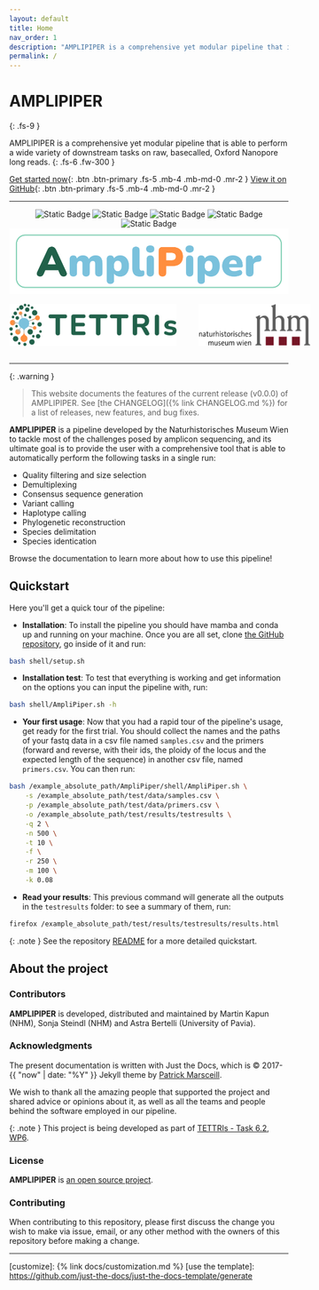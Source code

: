```yaml
---
layout: default
title: Home
nav_order: 1
description: "AMPLIPIPER is a comprehensive yet modular pipeline that is able to perform a wide variety of downstream tasks on raw, basecalled, Oxford Nanopore long reads."
permalink: /
---
```


# AMPLIPIPER
{: .fs-9 }

AMPLIPIPER is a comprehensive yet modular pipeline that is able to perform a wide variety of downstream tasks on raw, basecalled, Oxford Nanopore long reads.
{: .fs-6 .fw-300 }

[Get started now](#quickstart){: .btn .btn-primary .fs-5 .mb-4 .mb-md-0 .mr-2 }
[View it on GitHub](https://github.com/nhmvienna/AmpliPiper){: .btn .btn-primary .fs-5 .mb-4 .mb-md-0 .mr-2 }

---

<div align="center">
    <img src="https://img.shields.io/badge/Language-Bash-Green" alt="Static Badge">
   <img src="https://img.shields.io/badge/Production_status-Beta-green" alt="Static Badge">
   <img src="https://img.shields.io/badge/Release-v0.0.0-purple" alt="Static Badge">
   <img src="https://img.shields.io/badge/Requires-Mamba_and_Conda-red" alt="Static Badge">
   <img src="https://img.shields.io/badge/Supported_platforms-linux/macOS-brown" alt="Static Badge">
   <div>
        <a href="https://github.com/nhmvienna/AmpliPiper"><img src="./assets/images/AmpliPiper_logo.png" alt="AmpliPiper Logo" align="center"></a>
   </div>
   <br>
    <div style="display: flex;">
        <img src="./assets/images/tettris.png" alt="TETTRIS project logo" style="width: 60%; height: auto; padding-right: 20px;">
        <img src="./assets/images/nhm.svg.png" alt="NHM logo" style="width: 40%; height: auto; padding-left: 20px;">
    </div>
    <br>
</div>

---

{: .warning }
> This website documents the features of the current release (v0.0.0) of AMPLIPIPER. See [the CHANGELOG]({% link CHANGELOG.md %}) for a list of releases, new features, and bug fixes.

**AMPLIPIPER** is a pipeline developed by the Naturhistorisches Museum Wien to tackle most of the challenges posed by amplicon sequencing, and its ultimate goal is to provide the user with a comprehensive tool that is able to automatically perform the following tasks in a single run:

* Quality filtering and size selection
* Demultiplexing
* Consensus sequence generation
* Variant calling
* Haplotype calling
* Phylogenetic reconstruction
* Species delimitation
* Species identication


Browse the documentation to learn more about how to use this pipeline!

## Quickstart

Here you'll get a quick tour of the pipeline:

* **Installation**: To install the pipeline you should have mamba and conda up and running on your machine. Once you are all set, clone [the GitHub repository](https://github.com/nhmvienna/AmpliPiper), go inside of it and run:

```bash
bash shell/setup.sh
```

* **Installation test**: To test that everything is working and get information on the options you can input the pipeline with, run:

```bash
bash shell/AmpliPiper.sh -h
```

* **Your first usage**: Now that you had a rapid tour of the pipeline's usage, get ready for the first trial. You should collect the names and the paths of your fastq data in a csv file named `samples.csv` and the primers (forward and reverse, with their ids, the ploidy of the locus and the expected length of the sequence) in another csv file, named `primers.csv`. You can then run:

```bash
bash /example_absolute_path/AmpliPiper/shell/AmpliPiper.sh \
    -s /example_absolute_path/test/data/samples.csv \
    -p /example_absolute_path/test/data/primers.csv \
    -o /example_absolute_path/test/results/testresults \
    -q 2 \
    -n 500 \
    -t 10 \
    -f \
    -r 250 \
    -m 100 \
    -k 0.08
```
* **Read your results**: This previous command will generate all the outputs in the `testresults` folder: to see a summary of them, run:

```bash
firefox /example_absolute_path/test/results/testresults/results.html
```

{: .note }
See the repository [README][Pipeline README] for a more detailed quickstart.

## About the project

### Contributors

**AMPLIPIPER** is developed, distributed and maintained by Martin Kapun (NHM), Sonja Steindl (NHM) and Astra Bertelli (University of Pavia).

### Acknowledgments

The present documentation is written with Just the Docs, which is &copy; 2017-{{ "now" | date: "%Y" }} Jekyll theme by [Patrick Marsceill](https://patrickmarsceill.com).

We wish to thank all the amazing people that supported the project and shared advice or opinions about it, as well as all the teams and people behind the software employed in our pipeline.

{: .note }
This project is being developed as part of [TETTRIs - Task 6.2, WP6](https://tettris.eu/).

### License

**AMPLIPIPER** is [an open source project](https://github.com/nhmvienna/HAPLOTYES/blob/main/LICENSE).

### Contributing

When contributing to this repository, please first discuss the change you wish to make via issue,
email, or any other method with the owners of this repository before making a change. 

----

[^1]: The [source file for this page] uses all three markup languages.

[^2]: [It can take up to 10 minutes for changes to your site to publish after you push the changes to GitHub](https://docs.github.com/en/pages/setting-up-a-github-pages-site-with-jekyll/creating-a-github-pages-site-with-jekyll#creating-your-site).

[Jekyll]: https://jekyllrb.com
[Markdown]: https://daringfireball.net/projects/markdown/
[Liquid]: https://github.com/Shopify/liquid/wiki
[Front matter]: https://jekyllrb.com/docs/front-matter/
[Jekyll configuration]: https://jekyllrb.com/docs/configuration/
[source file for this page]: https://github.com/just-the-docs/just-the-docs/blob/main/index.md
[Just the Docs Template]: https://just-the-docs.github.io/just-the-docs-template/
[Just the Docs]: https://just-the-docs.com
[Just the Docs repo]: https://github.com/just-the-docs/just-the-docs
[Pipeline README]: https://github.com/nhmvienna/AmpliPiper/blob/main/README.md
[GitHub Pages]: https://pages.github.com/
[Template README]: https://github.com/just-the-docs/just-the-docs-template/blob/main/README.md
[GitHub Pages / Actions workflow]: https://github.blog/changelog/2022-07-27-github-pages-custom-github-actions-workflows-beta/
[customize]: {% link docs/customization.md %}
[use the template]: https://github.com/just-the-docs/just-the-docs-template/generate
